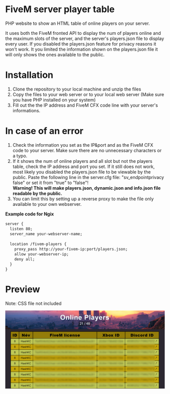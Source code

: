 # FiveM server player table
<p>PHP website to show an HTML table of online players on your server.</p>
<p>It uses both the FiveM fronted API to display the num of players online and the maximum slots of the server, and the server's players.json file to display every user. If you disabled the players.json feature for privacy reasons it won't work. It you limited the information shown on the players.json file it will only shows the ones available to the public.</p>

# Installation
<ol>
  <li>Clone the repository to your local machine and unzip the files</li>
  <li>Copy the files to your web server or to your local web server (Make sure you have PHP installed on your system)</li>
  <li>Fill out the the IP address and FiveM CFX code line with your server's informations.</li>
</ol>

# In case of an error
<ol>
  <li>Check the information you set as the IP&port and as the FiveM CFX code to your server. Make sure there are no unnecessary characters or a typo.</li>
  <li>If it shows the num of online players and all slot but not the players table, check the IP address and port you set. If it still does not work, most likely you disabled the players.json file to be viewable by the public. Paste the following line in the server.cfg file: "sv_endpointprivacy false" or set it from "true" to "false"!</li>
  <b>Warning! This will make players.json, dynamic.json and info.json file readable by the public.</b>
  <li>You can limit this by setting up a reverse proxy to make the file only available to your own webserver.</li>
</ol>
<b>Example code for Ngix</b>

```
server {
  listen 80;
  server_name your-webserver-name;
  
  location /fivem-players {
    proxy_pass http://your-fivem-ip:port/players.json;
    allow your-webserver-ip;
    deny all;
  }
}
```

# Preview
<p>Note: CSS file not included</p>
<img src="preview1.png">
